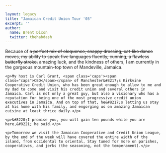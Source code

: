 ```yaml
---

layout: legacy
title: "Jamaican Credit Union Tour '05"
excerpt: ''
author:
  name: Brent Dixon
  twitter: thehabdash
---
```


<p>Because of <del>a perfect mix of eloquence, snappy dressing, cat-like dance moves, my ability to speak five languages fluently, cunning, a flawless butterfly stroke,</del> amazing luck, and the kindness of others, I am currently in the gorgeous mountain-top town of Mandeville, Jamaica.</p>

    <p>My host is Carl Grant, <span class='caps'><span class="caps">CEO</span></span> of Manchester&#8217;s Kirkvine Cooperative Credit Union, who has been great enough to allow to me and my dad to come and visit his credit union and several others in Jamaica. Carl is not only a great guy, but also a visionary who has a reputation for being one of the most progressive credit union executives in Jamaica. And on top of that, he&#8217;s letting us stay at his home with his family, and engorging us on amazing Jamaican cuisine at least thrice daily.</p>

    <p>&#8220;I promise you, you will gain ten pounds while you are here,&#8221; he said.</p>

    <p>Tomorrow we visit the Jamaican Cooperative and Credit Union League, by the end of the week will have covered the entire width of the island, from occidental to oriental. Stay tuned for more on parishes, cooperatives, and jerks (the seasoning, not the temperament).</p>